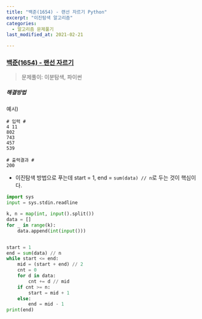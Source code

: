 ```yaml
---
title: "백준(1654) - 랜선 자르기 Python"
excerpt: "이진탐색 알고리즘"
categories:
  - 알고리즘 문제풀기
last_modified_at: 2021-02-21

---
```


### [백준(1654) - 랜선 자르기](https://www.acmicpc.net/problem/1654)

> 문제풀이: 이분탐색, 파이썬

##### 해결방법 

예시)

```
# 입력 #
4 11
802
743
457
539

# 출력결과 #
200
```

- 이진탐색 방법으로 푸는데 start = 1, end = `sum(data) // n`로 두는 것이 핵심이다.

```python
import sys
input = sys.stdin.readline

k, n = map(int, input().split())
data = []
for _ in range(k):
    data.append(int(input()))


start = 1
end = sum(data) // n
while start <= end:
    mid = (start + end) // 2
    cnt = 0
    for d in data:
        cnt += d // mid
    if cnt >= n:
        start = mid + 1
    else:
        end = mid - 1
print(end)

```